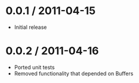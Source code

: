 # 0.0.1 / 2011-04-15 #
  - Initial release
# 0.0.2 / 2011-04-16 #
  - Ported unit tests
  - Removed functionality that depended on Buffers
